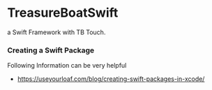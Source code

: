 # TreasureBoatSwift

a Swift Framework with TB Touch.


### Creating a Swift Package

Following Information can be very helpful

* https://useyourloaf.com/blog/creating-swift-packages-in-xcode/

